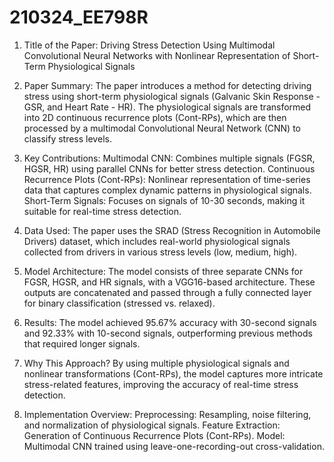 # 210324_EE798R
1. Title of the Paper:
Driving Stress Detection Using Multimodal Convolutional Neural Networks with Nonlinear Representation of Short-Term Physiological Signals

2. Paper Summary:
The paper introduces a method for detecting driving stress using short-term physiological signals (Galvanic Skin Response - GSR, and Heart Rate - HR).
The physiological signals are transformed into 2D continuous recurrence plots (Cont-RPs), which are then processed by a multimodal Convolutional Neural Network (CNN) to classify stress levels.

4. Key Contributions:
Multimodal CNN: Combines multiple signals (FGSR, HGSR, HR) using parallel CNNs for better stress detection.
Continuous Recurrence Plots (Cont-RPs): Nonlinear representation of time-series data that captures complex dynamic patterns in physiological signals.
Short-Term Signals: Focuses on signals of 10-30 seconds, making it suitable for real-time stress detection.

5. Data Used:
The paper uses the SRAD (Stress Recognition in Automobile Drivers) dataset, which includes real-world physiological signals collected from drivers in various stress levels (low, medium, high).

6. Model Architecture:
The model consists of three separate CNNs for FGSR, HGSR, and HR signals, with a VGG16-based architecture.
These outputs are concatenated and passed through a fully connected layer for binary classification (stressed vs. relaxed).

8. Results:
The model achieved 95.67% accuracy with 30-second signals and 92.33% with 10-second signals, outperforming previous methods that required longer signals.

9. Why This Approach?
By using multiple physiological signals and nonlinear transformations (Cont-RPs), the model captures more intricate stress-related features, improving the accuracy of real-time stress detection.

10. Implementation Overview:
Preprocessing: Resampling, noise filtering, and normalization of physiological signals.
Feature Extraction: Generation of Continuous Recurrence Plots (Cont-RPs).
Model: Multimodal CNN trained using leave-one-recording-out cross-validation.
